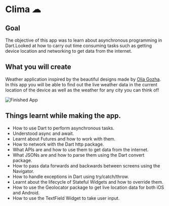 
# Clima ☁

## Goal

The objective of this app was to learn about asynchronous programming in Dart.Looked at how to carry out time consuming tasks such as getting device location and networking to get data from the internet.


## What you will create

Weather application inspired by the beautiful designs made by [Olia Gozha](https://dribbble.com/shots/4663154-).
In this app you will be able to find out the live weather data in the current location of the device as well as the weather for any city you can think of!

![Finished App](https://github.com/rehanpochi/WeatherApp/clima-demo.gif)

## Things learnt while making the app.

- How to use Dart to perform asynchronous tasks.
- Understood async and await.
- Learnt about Futures and how to work with them.
- How to network with the Dart http package.
- What APIs are and how to use them to get data from the internet.
- What JSONs are and how to parse them using the Dart convert package.
- How to pass data forwards and backwards between screens using the Navigator.
- How to handle exceptions in Dart using try/catch/throw.
- Learnt about the lifecycle of Stateful Widgets and how to override them.
- How to use the Geolocator package to get live location data for both iOS and Android.
- How to use the TextField Widget to take user input.


